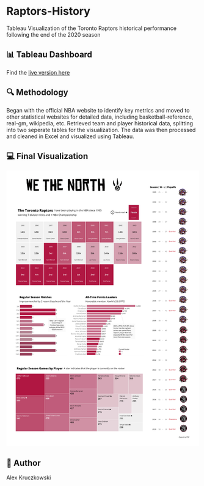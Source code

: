 # Raptors-History
Tableau Visualization of the Toronto Raptors historical performance following the end of the 2020 season



## :bar_chart: Tableau Dashboard
Find the [live version here](https://public.tableau.com/profile/alex2816#!/vizhome/Raptors_16001361803940/Raptors)


## :mag: Methodology
Began with the official NBA website to identify key metrics and moved to other statistical websites for detailed data, including basketball-reference, real-gm, wikipedia, etc. Retrieved team and player historical data, splitting into two seperate tables for the visualization. The data was then processed and cleaned in Excel and visualized using Tableau. 

## :computer: Final Visualization
![Results](RaptorsFinal.png)

## :wave: Author
Alex Kruczkowski
